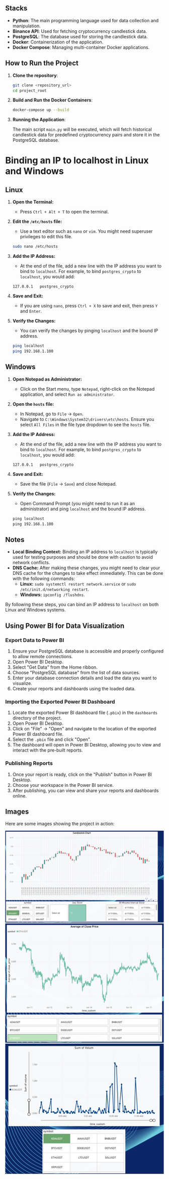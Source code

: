 
## Stacks

- **Python**: The main programming language used for data collection and manipulation.
- **Binance API**: Used for fetching cryptocurrency candlestick data.
- **PostgreSQL**: The database used for storing the candlestick data.
- **Docker**: Containerization of the application.
- **Docker Compose**: Managing multi-container Docker applications.

## How to Run the Project

1. **Clone the repository**:

    ```sh
    git clone <repository_url>
    cd project_root
    ```

2. **Build and Run the Docker Containers**:

    ```sh
    docker-compose up --build
    ```

3. **Running the Application**:

    The main script `main.py` will be executed, which will fetch historical candlestick data for predefined cryptocurrency pairs and store it in the PostgreSQL database.

# Binding an IP to localhost in Linux and Windows

## Linux

1. **Open the Terminal:**
   - Press `Ctrl + Alt + T` to open the terminal.

2. **Edit the `/etc/hosts` file:**
   - Use a text editor such as `nano` or `vim`. You might need superuser privileges to edit this file.

   ```bash
   sudo nano /etc/hosts
   ```

3. **Add the IP Address:**
   - At the end of the file, add a new line with the IP address you want to bind to `localhost`. For example, to bind `postgres_crypto` to `localhost`, you would add:

   ```plaintext
   127.0.0.1   postgres_crypto
   ```

4. **Save and Exit:**
   - If you are using `nano`, press `Ctrl + X` to save and exit, then press `Y` and `Enter`.

5. **Verify the Changes:**
   - You can verify the changes by pinging `localhost` and the bound IP address.

   ```bash
   ping localhost
   ping 192.168.1.100
   ```

## Windows

1. **Open Notepad as Administrator:**
   - Click on the Start menu, type `Notepad`, right-click on the Notepad application, and select `Run as administrator`.

2. **Open the `hosts` file:**
   - In Notepad, go to `File` -> `Open`.
   - Navigate to `C:\Windows\System32\drivers\etc\hosts`. Ensure you select `All Files` in the file type dropdown to see the `hosts` file.

3. **Add the IP Address:**
   - At the end of the file, add a new line with the IP address you want to bind to `localhost`. For example, to bind `postgres_crypto` to `localhost`, you would add:

   ```plaintext
   127.0.0.1   postgres_crypto
   ```

4. **Save and Exit:**
   - Save the file (`File` -> `Save`) and close Notepad.

5. **Verify the Changes:**
   - Open Command Prompt (you might need to run it as an administrator) and ping `localhost` and the bound IP address.

   ```cmd
   ping localhost
   ping 192.168.1.100
   ```

## Notes

- **Local Binding Context:** Binding an IP address to `localhost` is typically used for testing purposes and should be done with caution to avoid network conflicts.
- **DNS Cache:** After making these changes, you might need to clear your DNS cache for the changes to take effect immediately. This can be done with the following commands:
  - **Linux:** `sudo systemctl restart network.service` or `sudo /etc/init.d/networking restart`.
  - **Windows:** `ipconfig /flushdns`.

By following these steps, you can bind an IP address to `localhost` on both Linux and Windows systems.


## Using Power BI for Data Visualization

### Export Data to Power BI

1. Ensure your PostgreSQL database is accessible and properly configured to allow remote connections.
2. Open Power BI Desktop.
3. Select "Get Data" from the Home ribbon.
4. Choose "PostgreSQL database" from the list of data sources.
5. Enter your database connection details and load the data you want to visualize.
6. Create your reports and dashboards using the loaded data.

### Importing the Exported Power BI Dashboard

1. Locate the exported Power BI dashboard file (`.pbix`) in the `dashboards` directory of the project.
2. Open Power BI Desktop.
3. Click on "File" -> "Open" and navigate to the location of the exported Power BI dashboard file.
4. Select the `.pbix` file and click "Open".
5. The dashboard will open in Power BI Desktop, allowing you to view and interact with the pre-built reports.

### Publishing Reports

1. Once your report is ready, click on the "Publish" button in Power BI Desktop.
2. Choose your workspace in the Power BI service.
3. After publishing, you can view and share your reports and dashboards online.

## Images

Here are some images showing the project in action:

![Image 1](src/images/candlestick.png)
![Image 2](src/images/mean_price.png)
![Image 3](src/images/volume.png)
